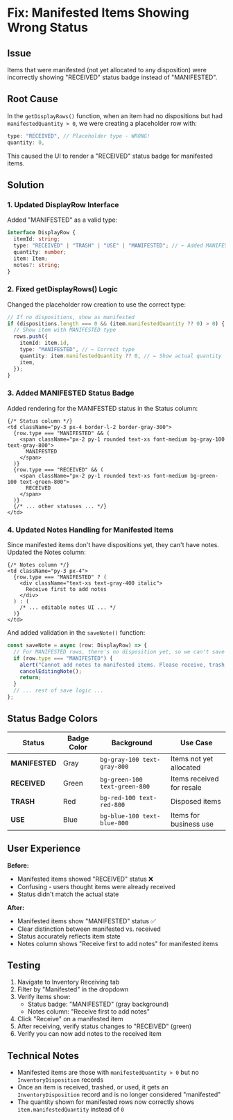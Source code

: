 # Fix: Manifested Items Showing Wrong Status

## Issue

Items that were manifested (not yet allocated to any disposition) were incorrectly showing "RECEIVED" status badge instead of "MANIFESTED".

## Root Cause

In the `getDisplayRows()` function, when an item had no dispositions but had `manifestedQuantity > 0`, we were creating a placeholder row with:
```typescript
type: "RECEIVED", // Placeholder type - WRONG!
quantity: 0,
```

This caused the UI to render a "RECEIVED" status badge for manifested items.

## Solution

### 1. Updated DisplayRow Interface

Added "MANIFESTED" as a valid type:

```typescript
interface DisplayRow {
  itemId: string;
  type: "RECEIVED" | "TRASH" | "USE" | "MANIFESTED"; // ← Added MANIFESTED
  quantity: number;
  item: Item;
  notes?: string;
}
```

### 2. Fixed getDisplayRows() Logic

Changed the placeholder row creation to use the correct type:

```typescript
// If no dispositions, show as manifested
if (dispositions.length === 0 && (item.manifestedQuantity ?? 0) > 0) {
  // Show item with MANIFESTED type
  rows.push({
    itemId: item.id,
    type: "MANIFESTED", // ← Correct type
    quantity: item.manifestedQuantity ?? 0, // ← Show actual quantity
    item,
  });
}
```

### 3. Added MANIFESTED Status Badge

Added rendering for the MANIFESTED status in the Status column:

```tsx
{/* Status column */}
<td className="py-3 px-4 border-l-2 border-gray-300">
  {row.type === "MANIFESTED" && (
    <span className="px-2 py-1 rounded text-xs font-medium bg-gray-100 text-gray-800">
      MANIFESTED
    </span>
  )}
  {row.type === "RECEIVED" && (
    <span className="px-2 py-1 rounded text-xs font-medium bg-green-100 text-green-800">
      RECEIVED
    </span>
  )}
  {/* ... other statuses ... */}
</td>
```

### 4. Updated Notes Handling for Manifested Items

Since manifested items don't have dispositions yet, they can't have notes. Updated the Notes column:

```tsx
{/* Notes column */}
<td className="py-3 px-4">
  {row.type === "MANIFESTED" ? (
    <div className="text-xs text-gray-400 italic">
      Receive first to add notes
    </div>
  ) : (
    /* ... editable notes UI ... */
  )}
</td>
```

And added validation in the `saveNote()` function:

```typescript
const saveNote = async (row: DisplayRow) => {
  // For MANIFESTED rows, there's no disposition yet, so we can't save notes
  if (row.type === "MANIFESTED") {
    alert("Cannot add notes to manifested items. Please receive, trash, or use the item first.");
    cancelEditingNote();
    return;
  }
  // ... rest of save logic ...
};
```

## Status Badge Colors

| Status | Badge Color | Background | Use Case |
|--------|-------------|------------|----------|
| **MANIFESTED** | Gray | `bg-gray-100 text-gray-800` | Items not yet allocated |
| **RECEIVED** | Green | `bg-green-100 text-green-800` | Items received for resale |
| **TRASH** | Red | `bg-red-100 text-red-800` | Disposed items |
| **USE** | Blue | `bg-blue-100 text-blue-800` | Items for business use |

## User Experience

**Before:**
- Manifested items showed "RECEIVED" status ❌
- Confusing - users thought items were already received
- Status didn't match the actual state

**After:**
- Manifested items show "MANIFESTED" status ✅
- Clear distinction between manifested vs. received
- Status accurately reflects item state
- Notes column shows "Receive first to add notes" for manifested items

## Testing

1. Navigate to Inventory Receiving tab
2. Filter by "Manifested" in the dropdown
3. Verify items show:
   - Status badge: "MANIFESTED" (gray background)
   - Notes column: "Receive first to add notes"
4. Click "Receive" on a manifested item
5. After receiving, verify status changes to "RECEIVED" (green)
6. Verify you can now add notes to the received item

## Technical Notes

- Manifested items are those with `manifestedQuantity > 0` but no `InventoryDisposition` records
- Once an item is received, trashed, or used, it gets an `InventoryDisposition` record and is no longer considered "manifested"
- The quantity shown for manifested rows now correctly shows `item.manifestedQuantity` instead of `0`



















